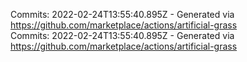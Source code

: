 Commits: 2022-02-24T13:55:40.895Z - Generated via https://github.com/marketplace/actions/artificial-grass
<br>
Commits: 2022-02-24T13:55:40.895Z - Generated via https://github.com/marketplace/actions/artificial-grass
<br>
